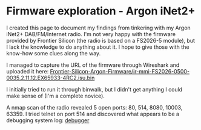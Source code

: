 # Firmware exploration - Argon iNet2+

I created this page to document my findings from tinkering with my Argon iNet2+ DAB/FM/Internet radio. I'm not very happy with the firmware provided by Frontier Silicon (the radio is based on a FS2026-5 module), but I lack the knowledge to do anything about it. I hope to give those with the know-how some clues along the way.

I managed to capture the URL of the firmware through Wireshark and uploaded it here: 
[ Frontier-Silicon-Argon-Firmware/ir-mmi-FS2026-0500-0035.2.11.12.EX65933-4RC2.isu.bin ](Frontier-Silicon-Argon-Firmware/ir-mmi-FS2026-0500-0035.2.11.12.EX65933-4RC2.isu.bin)

I initially tried to run it through binwalk, but I didn't get anything I could make sense of (I'm a complete novice).

A nmap scan of the radio revealed 5 open ports: 80, 514, 8080, 10003, 63359. I tried telnet on port 514 and discovered what appears to be a debugging system log: [debugger](Frontier-Silicon-Argon-Firmware/debugger)
